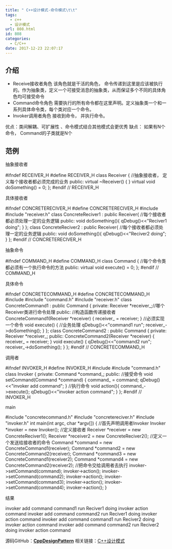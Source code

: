 ```yaml
---
title: " C++设计模式-命令模式\t\t"
tags:
  - c++
  - 设计模式
url: 808.html
id: 808
categories:
  - C/C++
date: 2017-12-23 22:07:17
---
```


介绍
--

*   Receive接收者角色 该角色就是干活的角色， 命令传递到这里是应该被执行的。作为抽象类，定义一个可接受消息的抽象类，从而保证多个不同的具体角色均可接受命令
*   Command命令角色 需要执行的所有命令都在这里声明。定义抽象类一个和一系列具体命令类，每个类对应一个命令。
*   Invoker调用者角色 接收到命令， 并执行命令。

优点：类间解耦、可扩展性 、命令模式结合其他模式会更优秀 缺点： 如果有N个命令， Command的子类就是N个

范例
--

抽象接收者

#ifndef RECEIVER_H
#define RECEIVER_H
class Receiver {
    //抽象接收者， 定义每个接收者都必须完成的业务
public:
    virtual ~Receiver() { }
    virtual void doSomething() = 0;
};
#endif // RECEIVER_H

具体接收者

#ifndef CONCRETERECIVER_H
#define CONCRETERECIVER_H
#include <QDebug>
#include "receiver.h"
class ConcreteReciver1 : public Receiver{
//每个接收者都必须处理一定的业务逻辑
public:
    void doSomething(){
        qDebug()<<"Reciver1 doing";
    }
};
class ConcreteReciver2 : public Receiver{
//每个接收者都必须处理一定的业务逻辑
public:
    void doSomething(){
        qDebug()<<"Reciver2 doing";
    }
};
#endif // CONCRETERECIVER_H

抽象命令

#ifndef COMMAND_H
#define COMMAND_H
class Command {
//每个命令类都必须有一个执行命令的方法
public:
    virtual void execute() = 0;
};
#endif // COMMAND_H

具体命令

#ifndef CONCRETECOMMAND_H
#define CONCRETECOMMAND_H
#include <QDebug>
#include "command.h"
#include "receiver.h"
class ConcreteCommand1 : public Command {
private:
    Receiver *receiver_;//哪个Receiver类进行命令处理
public:
    //构造函数传递接收者
    ConcreteCommand1(Receiver *receiver) {
        receiver_ = receiver;
    }
    //必须实现一个命令
    void execute() {
        //业务处理
        qDebug()<<"command1 run";
        receiver_->doSomething();
    }
};
class ConcreteCommand2 : public Command {
private:
    Receiver *receiver_;
public:
    ConcreteCommand2(Receiver *receiver) {
        receiver_ = receiver;
    }
    void execute() {
        qDebug()<<"command2 run";
        receiver_->doSomething();
    }
};
#endif // CONCRETECOMMAND_H

调用者

#ifndef INVOKER_H
#define INVOKER_H
#include <QDebug>
#include "command.h"
class Invoker {
private:
    Command *command_;
public:
    //接受命令
    void setCommand(Command *command) {
        command_ = command;
        qDebug()<<"invoker add command";
    }
    //执行命令
    void action(){
        command_->execute();
        qDebug()<<"invoker action command";
    }
};
#endif // INVOKER_H

main

#include "concretecommand.h"
#include "concretereciver.h"
#include "invoker.h"
int main(int argc, char *argv\[\]) {
    //首先声明调用者Invoker
    Invoker *invoker = new Invoker();
    //定义接收者
    Receiver *receiver = new ConcreteReciver1();
    Receiver *receiver2 = new ConcreteReciver2();
    //定义一个发送给接收者的命令
    Command *command = new ConcreteCommand1(receiver);
    Command *command2 = new ConcreteCommand2(receiver);
    Command *command3 = new ConcreteCommand1(receiver2);
    Command *command4 = new ConcreteCommand2(receiver2);
    //把命令交给调用者去执行
    invoker->setCommand(command);
    invoker->action();
    invoker->setCommand(command2);
    invoker->action();
    invoker->setCommand(command3);
    invoker->action();
    invoker->setCommand(command4);
    invoker->action();
}

结果

invoker add command
command1 run
Reciver1 doing
invoker action command
invoker add command
command2 run
Reciver1 doing
invoker action command
invoker add command
command1 run
Reciver2 doing
invoker action command
invoker add command
command2 run
Reciver2 doing
invoker action command

源码GitHub：**[CppDesignPattern](https://github.com/TechieL/CppDesignPattern)** 相关链接：[C++设计模式](http://techieliang.com/2017/12/764/)